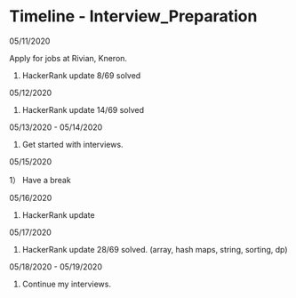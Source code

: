 # Timeline - Interview_Preparation
05/11/2020

Apply for jobs at Rivian, Kneron.

1) HackerRank update 8/69 solved

05/12/2020

1) HackerRank update 14/69 solved

05/13/2020 - 05/14/2020

1) Get started with interviews. 

05/15/2020

1） Have a break

05/16/2020

1) HackerRank update 

05/17/2020

1) HackerRank update 28/69 solved. (array, hash maps, string, sorting, dp)

05/18/2020 - 05/19/2020

1) Continue my interviews.